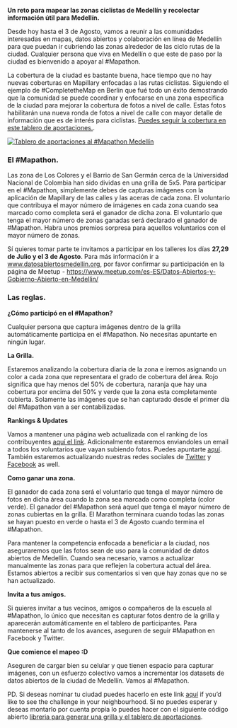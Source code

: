 **Un reto para mapear las zonas ciclistas de Medellín y recolectar información útil para Medellín.**

Desde hoy hasta el 3 de Agosto, vamos a reunir a las comunidades interesadas en mapas, datos abiertos y colaboración en línea de Medellín para que puedan ir cubriendo las zonas alrededor de las ciclo rutas de la ciudad. Cualquier persona que viva en Medellín o que este de paso por la ciudad es bienvenido a apoyar al #Mapathon. 

La cobertura de la ciudad es bastante buena, hace tiempo que no hay nuevas coberturas en Mapillary enfocadas a las rutas ciclistas. Siguiendo el ejemplo de #CompletetheMap en Berlin que fué todo un éxito demostrando que la comunidad se puede coordinar y enfocarse en una zona especifica de la ciudad para mejorar la cobertura de fotos a nivel de calle. Estas fotos habilitarán una nueva ronda de fotos a nivel de calle con mayor detalle de información que es de interés para ciclistas. [Puedes seguir la cobertura en este tablero de aportaciones.](https://mapillary-hacks.github.io/leaderboard/medellin/).

<a href="https://mapillary-hacks.github.io/leaderboard/medellin/" rel="external"><img src="Day_1_Coverage.JPG" alt="Tablero de aportaciones al #Mapathon Medellín"/></a>

### El #Mapathon.
Las zona de Los Colores y el Barrio de San Germán cerca de la Universidad Nacional de Colombia han sido dividas en una grilla de 5x5. Para participar en el #Mapathon, simplemente debes de capturas imágenes con la aplicación de Mapillary de las calles y las aceras de cada zona. El voluntario que contribuya el mayor número de imágenes en cada zona cuando sea marcado como completa será el ganador de dicha zona. El voluntario que tenga el mayor número de zonas ganadas será declarado el ganador de #Mapathon. Habra unos premios sorpresa para aquellos voluntarios con el mayor número de zonas.

Sí quieres tomar parte te invitamos a participar en los talleres los días **27,29 de Julio y el 3 de Agosto**. Para más información ir a www.datosabiertosmedellin.org, por favor confirmar su participación en la página de Meetup - https://www.meetup.com/es-ES/Datos-Abiertos-y-Gobierno-Abierto-en-Medellin/

### Las reglas.

**¿Cómo participó en el #Mapathon?**

Cualquier persona que captura imágenes dentro de la grilla automáticamente participa en el #Mapathon. No necesitas apuntarte en ningún lugar.

**La Grilla.**

Estaremos analizando la cobertura diaria de la zona e iremos asignando un color a cada zona que representara el grado de cobertura del área. Rojo significa que hay menos del 50% de cobertura, naranja que hay una cobertura por encima del 50% y verde que la zona esta completamente cubierta. Solamente las imágenes que se han capturado desde el primer día del #Mapathon van a ser contabilizadas.

**Rankings & Updates**

Vamos a mantener una página web actualizada con el ranking de los contribuyentes [aquí el link](https://mapillary-hacks.github.io/leaderboard/medellin/). Adicionalmente estaremos enviandoles un email a todos los voluntarios que vayan subiendo fotos. Puedes apuntarte [aquí](http://eepurl.com/cTGRQT). También estaremos actualizando nuestras redes sociales de [Twitter](https://twitter.com/mapillary) y [Facebook](https://www.facebook.com/mapillary) as well.

**Como ganar una zona.**

El ganador de cada zona será el voluntario que tenga el mayor número de fotos en dicha área cuando la zona sea marcada como completa (color verde). El ganador del #Mapathon será aquel que tenga el mayor número de zonas cubiertas en la grilla. El Marathon terminara cuando todas las zonas se hayan puesto en verde o hasta el 3 de Agosto cuando termina el #Mapathon.

Para mantener la competencia enfocada a beneficiar a la ciudad, nos aseguraremos que las fotos sean de uso para la comunidad de datos abiertos de Medellín. Cuando sea necesario, vamos a actualizar manualmente las zonas para que reflejen la cobertura actual del área. Estamos abiertos a recibir sus comentarios si ven que hay zonas que no se han actualizado.

**Invita a tus amigos.**

Si quieres invitar a tus vecinos, amigos o compañeros de la escuela al #Mapathon, lo único que necesitan es capturar fotos dentro de la grilla y aparecerán automáticamente en el tablero de participantes. Para mantenerse al tanto de los avances, aseguren de seguir #Mapathon en Facebook y Twitter.

**Que comience el mapeo :D**

Aseguren de cargar bien su celular y que tienen espacio para capturar imágenes, con un esfuerzo colectivo vamos a incrementar los datasets de datos abiertos de la ciudad de Medellín. Vamos al #Mapathon.

PD. Si deseas nominar tu ciudad puedes hacerlo en este link [aquí](https://drive.google.com/open?id=14X76aTo3BNVw-x_QOKx4C80pvKdny-uYdO07vggaHcQ) if you’d like to see the challenge in your neighbourhood. Si no puedes esperar y deseas montarlo por cuenta propia lo puedes hacer con el siguiente código abierto [libreria para generar una grilla y el tablero de aportaciones](https://github.com/mapillary-hacks/mapillary-hacks.github.io/tree/master/leaderboard/).
